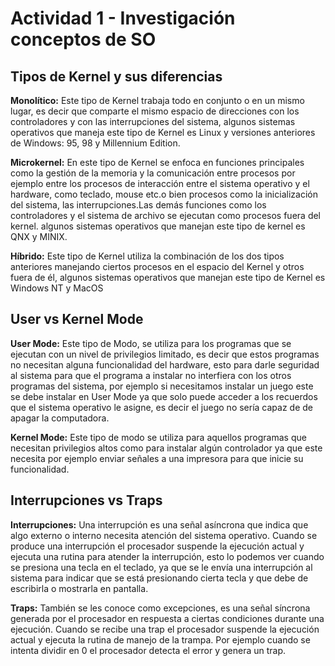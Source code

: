 # Actividad 1 - Investigación conceptos de SO

## Tipos de Kernel y sus diferencias

**Monolítico:** Este tipo de Kernel trabaja todo en conjunto o en un mismo lugar, es decir que comparte el mismo espacio de direcciones con los controladores y con las interrupciones del sistema, algunos sistemas operativos que maneja este tipo de Kernel es Linux y versiones anteriores de Windows: 95, 98 y Millennium Edition.

**Microkernel:** En este tipo de Kernel se enfoca en funciones principales como la gestión de la memoria y la comunicación entre procesos por ejemplo entre los procesos de interacción entre el sistema operativo y el hardware, como teclado, mouse etc.o bien procesos como la inicialización del sistema, las interrupciones.Las demás funciones como los controladores y el sistema de archivo se ejecutan como procesos fuera del kernel. algunos sistemas operativos que manejan este tipo de kernel es QNX  y MINIX.

**Híbrido:** Este tipo de Kernel utiliza la combinación de los dos tipos anteriores manejando ciertos procesos en el espacio del Kernel y otros fuera de él, algunos sistemas operativos que manejan este tipo de Kernel es Windows NT y MacOS


## User vs Kernel Mode

**User Mode:** Este tipo de Modo, se utiliza para los programas que se ejecutan con un nivel de privilegios limitado, es decir que estos programas no necesitan alguna funcionalidad del hardware, esto para darle seguridad al sistema para que el programa a instalar no interfiera con los otros programas del sistema, por ejemplo si necesitamos instalar un juego este se debe instalar en User Mode ya que solo puede acceder a los recuerdos que el sistema operativo le asigne, es decir el juego no sería capaz de de apagar la computadora.

**Kernel Mode:** Este tipo de modo se utiliza para aquellos programas que necesitan privilegios altos como para instalar algún controlador ya que este necesita por ejemplo enviar señales a una impresora para que inicie su funcionalidad.

## Interrupciones vs Traps

**Interrupciones:** Una interrupción es una señal asíncrona que indica que algo externo o interno necesita atención del sistema operativo. Cuando se produce una interrupción el procesador suspende la ejecución actual y ejecuta una rutina para atender la interrupción, esto lo podemos ver cuando se presiona una tecla en el teclado, ya que se le envía una interrupción al sistema para indicar que se está presionando cierta tecla y que debe de escribirla o mostrarla en pantalla.

**Traps:** También se les conoce como excepciones, es una señal síncrona generada por el procesador en respuesta a ciertas condiciones durante una ejecución. Cuando se recibe una trap el procesador suspende la ejecución actual y ejecuta la rutina de manejo de la trampa. Por ejemplo cuando se intenta dividir en 0 el procesador detecta el error y genera un trap.